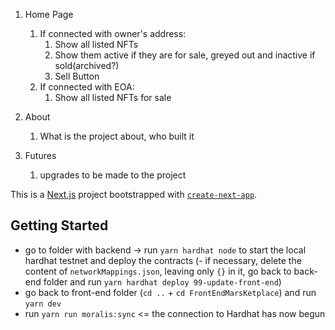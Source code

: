 1. Home Page

   1. If connected with owner's address:
      1. Show all listed NFTs
      2. Show them active if they are for sale, greyed out and inactive if sold(archived?)
      3. Sell Button
   2. If connected with EOA:
      1. Show all listed NFTs for sale

2. About
   1. What is the project about, who built it
3. Futures
   1. upgrades to be made to the project

This is a [Next.js](https://nextjs.org/) project bootstrapped with [`create-next-app`](https://github.com/vercel/next.js/tree/canary/packages/create-next-app).

## Getting Started

- go to folder with backend -> run `yarn hardhat node` to start the local hardhat testnet and deploy the contracts
  (- if necessary, delete the content of `networkMappings.json`, leaving only `{}` in it, go back to back-end folder and run `yarn hardhat deploy 99-update-front-end`)
- go back to front-end folder (`cd ..` + `cd FrontEndMarsKetplace`) and run `yarn dev`
- run `yarn run moralis:sync` <= the connection to Hardhat has now begun

<!-- 
First, run the development server:

```bash
npm run dev
# or
yarn dev
```

Open [http://localhost:3000](http://localhost:3000) with your browser to see the result.

You can start editing the page by modifying `pages/index.js`. The page auto-updates as you edit the file.

[API routes](https://nextjs.org/docs/api-routes/introduction) can be accessed on [http://localhost:3000/api/hello](http://localhost:3000/api/hello). This endpoint can be edited in `pages/api/hello.js`.

The `pages/api` directory is mapped to `/api/*`. Files in this directory are treated as [API routes](https://nextjs.org/docs/api-routes/introduction) instead of React pages.
